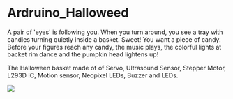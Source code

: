 # Ardruino_Halloweed

A pair of 'eyes' is following you. When you turn around, you see a tray with candies turning quietly inside a basket. Sweet! You want a piece of candy. Before your figures reach any candy, the music plays, the colorful lights at backet rim dance and the pumpkin head lightens up! 

The Halloween basket made of of Servo, Ultrasound Sensor, Stepper Motor, L293D IC, Motion sensor, Neopixel LEDs, Buzzer and LEDs. 

![](images/IMG_20181029_000915.jpg)

